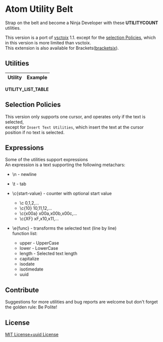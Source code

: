 # Atom Utility Belt

Strap on the belt and become a Ninja Developer with these __UTILITYCOUNT__ utilities.  

This version is a port of [vsctoix](https://github.com/a-bentofreire/vsctoix) 1.1.
except for the [selection Policies](#selection-policies), which in this version is more limited than vsctoix.  
This extension is also available for 
Brackets([bracketsix](https://github.com/a-bentofreire/bracketstoix)).  


## Utilities
| Utility  | Example |
| ------------- | ------------- |
__UTILITY_LIST_TABLE__

## Selection Policies

This version only supports one cursor, and operates only if the text is selected,  
except for `Insert Text Utilities`, which insert the text at the cursor position
if no text is selected.

## Expressions

Some of the utilities support expressions  
An expression is a text supporting the following metachars:  
- \n - newline
- \t - tab
- \c{start-value} - counter with optional start value  
    - \c  0,1,2,...  
    - \c{10} 10,11,12,...  
    - \c{x00a} x00a,x00b,x00c,...  
    - \c{XF} xF,x10,x11,...  

- \e{func} - transforms the selected text (line by line)  
    function list:  
    - upper - UpperCase  
    - lower - LowerCase  
    - length - Selected text length  
    - capitalize  
    - isodate  
    - isotimedate  
    - uuid  

## Contribute

Suggestions for more utilities and bug reports are welcome but don't forget the golden rule: Be Polite!  

## License

[MIT License+uuid License](https://github.com/a-bentofreire/uuid-licenses/blob/master/MIT-uuid-license.md)
